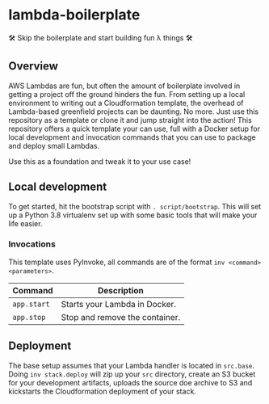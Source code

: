 # lambda-boilerplate
🛠 Skip the boilerplate and start building fun λ things 🛠

## Overview

AWS Lambdas are fun, but often the amount of boilerplate involved in getting a project off the ground hinders the fun. From setting up a local environment to writing out a Cloudformation template, the overhead of Lambda-based greenfield projects can be daunting. No more. Just use this repository as a template or clone it and jump straight into the action! This repository offers a quick template your can use, full with a Docker setup for local development and invocation commands that you can use to package and deploy small Lambdas.

Use this as a foundation and tweak it to your use case!

## Local development

To get started, hit the bootstrap script with `. script/bootstrap`. This will set up a Python 3.8 virtualenv set up with some basic tools that will make your life easier.

### Invocations

This template uses PyInvoke, all commands are of the format `inv <command> <parameters>`.

|Command|Description|
|---|---|
|`app.start`|Starts your Lambda in Docker.|
|`app.stop`|Stop and remove the container.|

## Deployment

The base setup assumes that your Lambda handler is located in `src.base`. Doing `inv stack.deploy` will zip up your `src` directory, create an S3 bucket for your development artifacts, uploads the source doe archive to S3 and kickstarts the Cloudformation deployment of your stack.

